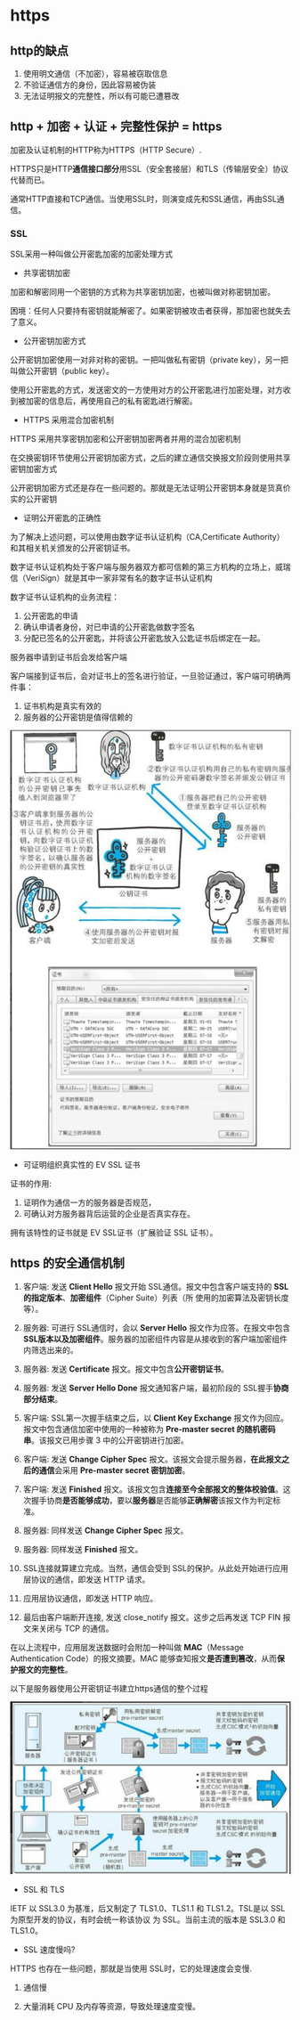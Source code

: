 # https

## http的缺点

1. 使用明文通信（不加密），容易被窃取信息
2. 不验证通信方的身份，因此容易被伪装
3. 无法证明报文的完整性，所以有可能已遭篡改

## http + 加密 + 认证 + 完整性保护 = https

加密及认证机制的HTTP称为HTTPS（HTTP Secure）.

HTTPS只是HTTP**通信接口部分**用SSL（安全套接层）和TLS（传输层安全）协议代替而已。

通常HTTP直接和TCP通信。当使用SSL时，则演变成先和SSL通信，再由SSL通信。

### SSL

SSL采用一种叫做公开密匙加密的加密处理方式

+ 共享密钥加密

加密和解密同用一个密钥的方式称为共享密钥加密，也被叫做对称密钥加密。

困境：任何人只要持有密钥就能解密了。如果密钥被攻击者获得，那加密也就失去了意义。

+ 公开密钥加密方式

公开密钥加密使用一对非对称的密钥。一把叫做私有密钥（private key），另一把叫做公开密钥（public key）。

使用公开密匙的方式，发送密文的一方使用对方的公开密匙进行加密处理，对方收到被加密的信息后，再使用自己的私有密匙进行解密。

+ HTTPS 采用混合加密机制

HTTPS 采用共享密钥加密和公开密钥加密两者并用的混合加密机制

在交换密钥环节使用公开密钥加密方式，之后的建立通信交换报文阶段则使用共享密钥加密方式

公开密钥加密方式还是存在一些问题的。那就是无法证明公开密钥本身就是货真价实的公开密钥

+ 证明公开密匙的正确性

为了解决上述问题，可以使用由数字证书认证机构（CA,Certificate Authority）和其相关机关颁发的公开密钥证书。

数字证书认证机构处于客户端与服务器双方都可信赖的第三方机构的立场上，威瑞信（VeriSign）就是其中一家非常有名的数字证书认证机构

数字证书认证机构的业务流程：
1. 公开密匙的申请
2. 确认申请者身份，对已申请的公开密匙做数字签名
3. 分配已签名的公开密匙，并将该公开密匙放入公匙证书后绑定在一起。

服务器申请到证书后会发给客户端

客户端接到证书后，会对证书上的签名进行验证，一旦验证通过，客户端可明确两件事：

1. 证书机构是真实有效的
2. 服务器的公开密钥是值得信赖的

![An image](./img/1652082428.png)

+ 可证明组织真实性的 EV SSL 证书

证书的作用:
1. 证明作为通信一方的服务器是否规范，
2. 可确认对方服务器背后运营的企业是否真实存在。 

拥有该特性的证书就是 EV SSL证书（扩展验证 SSL 证书）。

## https 的安全通信机制

1. 客户端: 发送 **Client Hello** 报文开始 SSL通信。报文中包含客户端支持的 **SSL的指定版本**、**加密组件**（Cipher Suite）列表（所 使用的加密算法及密钥长度等）。 

2. 服务器: 可进行 SSL通信时，会以 **Server Hello** 报文作为应答。在报文中包含 **SSL版本以及加密组件**。服务器的加密组件内容是从接收到的客户端加密组件内筛选出来的。 

3. 服务器: 发送 **Certificate** 报文。报文中包含**公开密钥证书**。

4. 服务器: 发送 **Server Hello Done** 报文通知客户端，最初阶段的 SSL握手**协商部分结束**。 

5. 客户端: SSL第一次握手结束之后，以 **Client Key Exchange** 报文作为回应。报文中包含通信加密中使用的一种被称为 **Pre-master secret 的随机密码串**。该报文已用步骤 3 中的公开密钥进行加密。 

6. 客户端: 发送 **Change Cipher Spec** 报文。该报文会提示服务器，**在此报文之后的通信**会采用 **Pre-master secret 密钥加密**。 

7. 客户端: 发送 **Finished** 报文。该报文包含**连接至今全部报文的整体校验值**。这次握手协商**是否能够成功**，要以**服务器**是否能够**正确解密**该报文作为判定标准。 

8. 服务器: 同样发送 **Change Cipher Spec** 报文。 

9. 服务器: 同样发送 **Finished** 报文。 

10.  SSL连接就算建立完成。当然，通信会受到 SSL的保护。从此处开始进行应用 层协议的通信，即发送 HTTP 请求。 

11. 应用层协议通信，即发送 HTTP 响应。 

12. 最后由客户端断开连接, 发送 close_notify 报文。这步之后再发送 TCP FIN 报文来关闭与 TCP 的通信。 

在以上流程中，应用层发送数据时会附加一种叫做 **MAC**（Message Authentication Code）的报文摘要。MAC 能够查知报文**是否遭到篡改**，从而**保护报文的完整性**。 

以下是服务器使用公开密钥证书建立https通信的整个过程

![An image](./img/1652087889.png)


+ SSL 和 TLS

IETF 以 SSL3.0 为基准，后又制定了 TLS1.0、TLS1.1 和 TLS1.2。TSL是以 SSL为原型开发的协议，有时会统一称该协议 为 SSL。当前主流的版本是 SSL3.0 和 TLS1.0。

+ SSL 速度慢吗?

HTTPS 也存在一些问题，那就是当使用 SSL时，它的处理速度会变慢.

1. 通信慢

2. 大量消耗 CPU 及内存等资源，导致处理速度变慢。